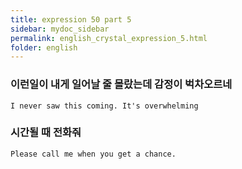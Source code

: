 ```yaml
---
title: expression 50 part 5
sidebar: mydoc_sidebar
permalink: english_crystal_expression_5.html
folder: english
---
```


### 이런일이 내게 일어날 줄 몰랐는데 감정이 벅차오르네

    I never saw this coming. It's overwhelming

### 시간될 때 전화줘

    Please call me when you get a chance.